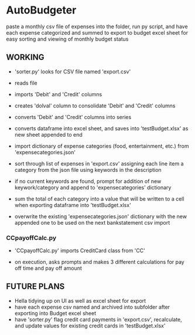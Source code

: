 # AutoBudgeter

paste a monthly csv file of expenses into the folder, run py script, and have each expense categorized and summed to export to budget excel sheet for easy sorting and viewing of monthly budget status

## WORKING

- 'sorter.py' looks for CSV file named 'export.csv'

- reads file

- imports 'Debit' and 'Credit' columns

- creates 'dolval' column to consolidate 'Debit' and 'Credit' columns

- converts 'Debit' and 'Credit' columns into series

- converts dataframe into excel sheet, and saves into 'testBudget.xlsx' as new sheet appended to end

- import dictionary of expense categories (food, entertainment, etc.) from 'expensecategories.json'

- sort through list of expenses in 'export.csv' assigning each line item a category from the json file using keywords in the description

- if no current keywords are found, prompt for addition of new keywork/category and append to 'expensecategories' dictionary

- sum the total of each category into a value that will be written to a cell when exporting dataframe into 'testBudget.xlsx' 

- overwrite the existing 'expensecategories.json' dictionary with the new appended one to be used on the next bankstatement csv import

### CCpayoffCalc.py

- 'CCpayoffCalc.py' imports CreditCard class from 'CC'

- on execution, asks prompts and makes 3 different calculations for pay off time and pay off amount 

## FUTURE PLANS

- Hella tidying up on UI as well as excel sheet for export
- have each expense csv named and archived into subfolder after exporting into Budget excel sheet
- have 'sorter.py' flag credit card payments in 'export.csv', recalculate, and update values for existing credit cards in 'testBudget.xlsx'
